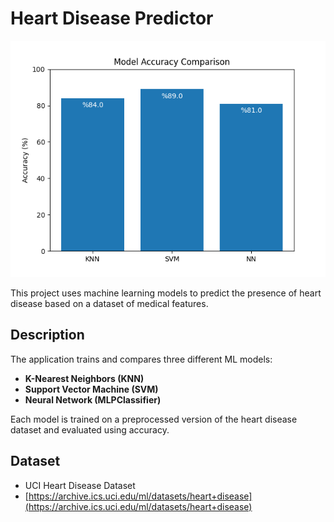 # Heart Disease Predictor

![Accuracy of Models](visualizations/accuracy.png)

This project uses machine learning models to predict the presence of heart disease based on a dataset of medical features.

## Description

The application trains and compares three different ML models:

* **K-Nearest Neighbors (KNN)**
* **Support Vector Machine (SVM)**
* **Neural Network (MLPClassifier)**

Each model is trained on a preprocessed version of the heart disease dataset and evaluated using accuracy.

## Dataset

* UCI Heart Disease Dataset  
* [https://archive.ics.uci.edu/ml/datasets/heart+disease](https://archive.ics.uci.edu/ml/datasets/heart+disease)
